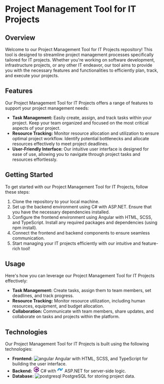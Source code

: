 # Project Management Tool for IT Projects

## Overview
Welcome to our Project Management Tool for IT Projects repository! This tool is designed to streamline project management processes specifically tailored for IT projects. Whether you're working on software development, infrastructure projects, or any other IT endeavor, our tool aims to provide you with the necessary features and functionalities to efficiently plan, track, and execute your projects.

## Features
Our Project Management Tool for IT Projects offers a range of features to support your project management needs:
- **Task Management:** Easily create, assign, and track tasks within your project. Keep your team organized and focused on the most critical aspects of your project.
- **Resource Tracking:** Monitor resource allocation and utilization to ensure optimal project workflow. Identify potential bottlenecks and allocate resources effectively to meet project deadlines.
- **User-Friendly Interface:** Our intuitive user interface is designed for ease of use, allowing you to navigate through project tasks and resources effortlessly.
  
## Getting Started
To get started with our Project Management Tool for IT Projects, follow these steps:
1. Clone the repository to your local machine.
2. Set up the backend environment using C# with ASP.NET. Ensure that you have the necessary dependencies installed.
3. Configure the frontend environment using Angular with HTML, SCSS, and TypeScript. Install any required packages and dependencies (using npm install).
4. Connect the frontend and backend components to ensure seamless communication.
5. Start managing your IT projects efficiently with our intuitive and feature-rich tool!

## Usage
Here's how you can leverage our Project Management Tool for IT Projects effectively:
- **Task Management:** Create tasks, assign them to team members, set deadlines, and track progress.
- **Resource Tracking:** Monitor resource utilization, including human resources, equipment, and budget allocation.
- **Collaboration:** Communicate with team members, share updates, and collaborate on tasks and projects within the platform.

## Technologies
Our Project Management Tool for IT Projects is built using the following technologies:
- **Frontend:** 
  <img src="https://angular.io/assets/images/logos/angular/angular.svg" alt="angular" width="20" height="20"/> Angular with HTML, SCSS, and TypeScript for building the user interface.
- **Backend:** 
  <img src="https://raw.githubusercontent.com/devicons/devicon/master/icons/csharp/csharp-original.svg" alt="csharp" width="20" height="20"/> C# with 
  <img src="https://raw.githubusercontent.com/devicons/devicon/master/icons/dot-net/dot-net-original.svg" alt="dotnet" width="20" height="20"/> ASP.NET for server-side logic.
- **Database:** 
  <img src="https://www.vectorlogo.zone/logos/postgresql/postgresql-icon.svg" alt="postgresql" width="20" height="20"/> PostgreSQL for storing project data.
